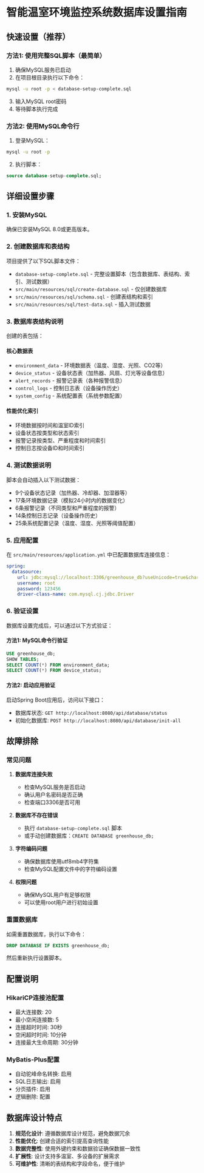 # 智能温室环境监控系统数据库设置指南

## 快速设置（推荐）

### 方法1: 使用完整SQL脚本（最简单）
1. 确保MySQL服务已启动
2. 在项目根目录执行以下命令：
```bash
mysql -u root -p < database-setup-complete.sql
```
3. 输入MySQL root密码
4. 等待脚本执行完成

### 方法2: 使用MySQL命令行
1. 登录MySQL：
```bash
mysql -u root -p
```
2. 执行脚本：
```sql
source database-setup-complete.sql;
```

## 详细设置步骤

### 1. 安装MySQL
确保已安装MySQL 8.0或更高版本。

### 2. 创建数据库和表结构
项目提供了以下SQL脚本文件：

- `database-setup-complete.sql` - 完整设置脚本（包含数据库、表结构、索引、测试数据）
- `src/main/resources/sql/create-database.sql` - 仅创建数据库
- `src/main/resources/sql/schema.sql` - 创建表结构和索引
- `src/main/resources/sql/test-data.sql` - 插入测试数据

### 3. 数据库表结构说明

创建的表包括：

#### 核心数据表
- `environment_data` - 环境数据表（温度、湿度、光照、CO2等）
- `device_status` - 设备状态表（加热器、风扇、灯光等设备信息）
- `alert_records` - 报警记录表（各种报警信息）
- `control_logs` - 控制日志表（设备操作历史）
- `system_config` - 系统配置表（系统参数配置）

#### 性能优化索引
- 环境数据按时间和温室ID索引
- 设备状态按类型和状态索引
- 报警记录按类型、严重程度和时间索引
- 控制日志按设备ID和时间索引

### 4. 测试数据说明

脚本会自动插入以下测试数据：
- 9个设备状态记录（加热器、冷却器、加湿器等）
- 17条环境数据记录（模拟24小时内的数据变化）
- 6条报警记录（不同类型和严重程度的报警）
- 14条控制日志记录（设备操作历史）
- 25条系统配置记录（温度、湿度、光照等阈值配置）

### 5. 应用配置
在 `src/main/resources/application.yml` 中已配置数据库连接信息：

```yaml
spring:
  datasource:
    url: jdbc:mysql://localhost:3306/greenhouse_db?useUnicode=true&characterEncoding=utf8&useSSL=false&serverTimezone=Asia/Shanghai
    username: root
    password: 123456
    driver-class-name: com.mysql.cj.jdbc.Driver
```

### 6. 验证设置
数据库设置完成后，可以通过以下方式验证：

#### 方法1: MySQL命令行验证
```sql
USE greenhouse_db;
SHOW TABLES;
SELECT COUNT(*) FROM environment_data;
SELECT COUNT(*) FROM device_status;
```

#### 方法2: 启动应用验证
启动Spring Boot应用后，访问以下接口：
- 数据库状态: `GET http://localhost:8080/api/database/status`
- 初始化数据库: `POST http://localhost:8080/api/database/init-all`

## 故障排除

### 常见问题

1. **数据库连接失败**
   - 检查MySQL服务是否启动
   - 确认用户名密码是否正确
   - 检查端口3306是否可用

2. **数据库不存在错误**
   - 执行 `database-setup-complete.sql` 脚本
   - 或手动创建数据库：`CREATE DATABASE greenhouse_db;`

3. **字符编码问题**
   - 确保数据库使用utf8mb4字符集
   - 检查MySQL配置文件中的字符编码设置

4. **权限问题**
   - 确保MySQL用户有足够权限
   - 可以使用root用户进行初始设置

### 重置数据库
如需重置数据库，执行以下命令：
```sql
DROP DATABASE IF EXISTS greenhouse_db;
```
然后重新执行设置脚本。

## 配置说明

### HikariCP连接池配置
- 最大连接数: 20
- 最小空闲连接数: 5
- 连接超时时间: 30秒
- 空闲超时时间: 10分钟
- 连接最大生命周期: 30分钟

### MyBatis-Plus配置
- 自动驼峰命名转换: 启用
- SQL日志输出: 启用
- 分页插件: 启用
- 逻辑删除: 配置

## 数据库设计特点

1. **规范化设计**: 遵循数据库设计规范，避免数据冗余
2. **性能优化**: 创建合适的索引提高查询性能
3. **数据完整性**: 使用外键约束和数据验证确保数据一致性
4. **扩展性**: 设计支持多温室、多设备的扩展需求
5. **可维护性**: 清晰的表结构和字段命名，便于维护